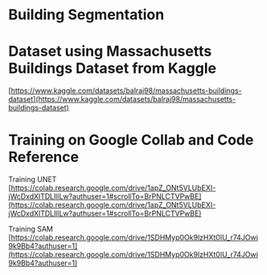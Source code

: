 # Building Segmentation

# Dataset using Massachusetts Buildings Dataset from Kaggle
[https://www.kaggle.com/datasets/balraj98/massachusetts-buildings-dataset](https://www.kaggle.com/datasets/balraj98/massachusetts-buildings-dataset)

# Training on Google Collab and Code Reference
Training UNET	[https://colab.research.google.com/drive/1apZ_ONt5VLUbEXI-jWcDxdXlTDLlllLw?authuser=1#scrollTo=BrPNLCTVPwBE](https://colab.research.google.com/drive/1apZ_ONt5VLUbEXI-jWcDxdXlTDLlllLw?authuser=1#scrollTo=BrPNLCTVPwBE)

Training SAM	[https://colab.research.google.com/drive/1SDHMyp0Ok9lzHXt0IU_r74JOwi9k9Bb4?authuser=1](https://colab.research.google.com/drive/1SDHMyp0Ok9lzHXt0IU_r74JOwi9k9Bb4?authuser=1)
